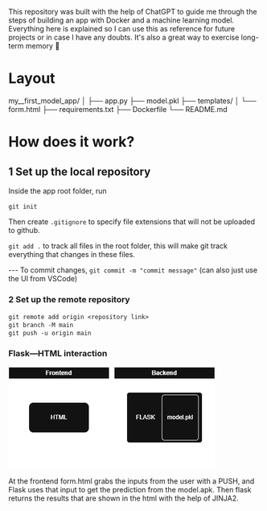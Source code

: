 This repository was built with the help of ChatGPT to guide me through the steps of building an app with Docker and a machine learning model. Everything here is explained so I can use this as reference for future projects or in case I have any doubts. It's also a great way to exercise long-term memory 🙂

# Layout

my__first_model_app/
│
├── app.py
├── model.pkl
├── templates/
│   └── form.html
├── requirements.txt
├── Dockerfile
└── README.md

# How does it work?

## 1 Set up the local repository

Inside the app root folder, run

```
git init
```

Then create `.gitignore` to specify file extensions that will not be uploaded to github.

`git add .` to track all files in the root folder, this will make git track everything that changes in these files.

--- To commit changes, `git commit -m "commit message"` (can also just use the UI from VSCode)

### 2 Set up the remote repository

```
git remote add origin <repository link>
git branch -M main
git push -u origin main
```

### Flask—HTML interaction

![](images/diagram.png)

At the frontend form.html grabs the inputs from the user with a PUSH, and Flask uses that input to get the prediction from the model.apk.
Then flask returns the results that are shown in the html with the help of JINJA2.